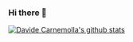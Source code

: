 ### Hi there 👋

[![Davide Carnemolla's github stats](https://github-readme-stats.vercel.app/api?username=Herbrant&show_icons=true)](https://github.com/Herbrant)

<!--
**Herbrant/Herbrant** is a ✨ _special_ ✨ repository because its `README.md` (this file) appears on your GitHub profile.

Here are some ideas to get you started:

- 🔭 I’m currently working on ...
- 🌱 I’m currently learning ...
- 👯 I’m looking to collaborate on ...
- 🤔 I’m looking for help with ...
- 💬 Ask me about ...
- 📫 How to reach me: ...
- 😄 Pronouns: ...
- ⚡ Fun fact: ...
-->
